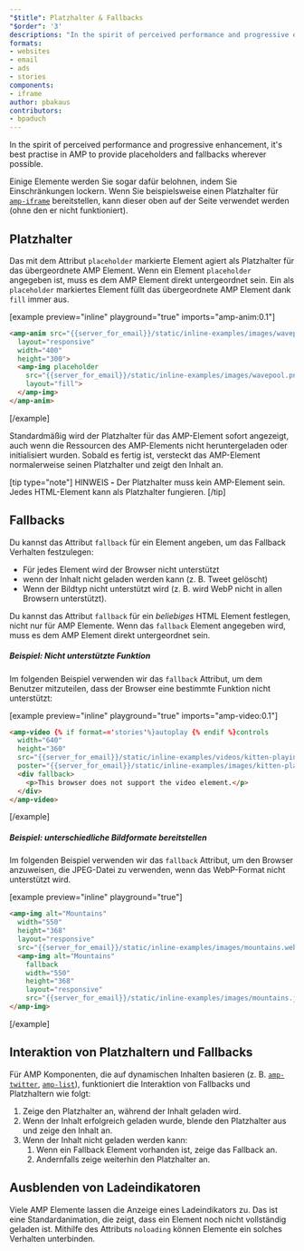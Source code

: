 ```yaml
---
"$title": Platzhalter & Fallbacks
"$order": '3'
descriptions: "In the spirit of perceived performance and progressive enhancement, it's best practise in AMP to provide placeholders and fallbacks wherever possible."
formats:
- websites
- email
- ads
- stories
components:
- iframe
author: pbakaus
contributors:
- bpaduch
---
```


In the spirit of perceived performance and progressive enhancement, it's best practise in AMP to provide placeholders and fallbacks wherever possible.

Einige Elemente werden Sie sogar dafür belohnen, indem Sie Einschränkungen lockern. Wenn Sie beispielsweise einen Platzhalter für [`amp-iframe`](../../../../documentation/components/reference/amp-iframe.md#iframe-with-placeholder) bereitstellen, kann dieser oben auf der Seite verwendet werden (ohne den er nicht funktioniert).

## Platzhalter

Das mit dem Attribut `placeholder` markierte Element agiert als Platzhalter für das übergeordnete AMP Element. Wenn ein Element `placeholder` angegeben ist, muss es dem AMP Element direkt untergeordnet sein. Ein als `placeholder` markiertes Element füllt das übergeordnete AMP Element dank `fill` immer aus.

[example preview="inline" playground="true" imports="amp-anim:0.1"]
```html
<amp-anim src="{{server_for_email}}/static/inline-examples/images/wavepool.gif"
  layout="responsive"
  width="400"
  height="300">
  <amp-img placeholder
    src="{{server_for_email}}/static/inline-examples/images/wavepool.png"
    layout="fill">
  </amp-img>
</amp-anim>
```
[/example]

Standardmäßig wird der Platzhalter für das AMP-Element sofort angezeigt, auch wenn die Ressourcen des AMP-Elements nicht heruntergeladen oder initialisiert wurden. Sobald es fertig ist, versteckt das AMP-Element normalerweise seinen Platzhalter und zeigt den Inhalt an.

[tip type="note"] HINWEIS **-** Der Platzhalter muss kein AMP-Element sein. Jedes HTML-Element kann als Platzhalter fungieren. [/tip]

## Fallbacks <a name="fallbacks"></a>

Du kannst das Attribut `fallback` für ein Element angeben, um das Fallback Verhalten festzulegen:

- Für jedes Element wird der Browser nicht unterstützt
- wenn der Inhalt nicht geladen werden kann (z. B. Tweet gelöscht)
- Wenn der Bildtyp nicht unterstützt wird (z. B. wird WebP nicht in allen Browsern unterstützt).

Du kannst das Attribut `fallback` für ein *beliebiges* HTML Element festlegen, nicht nur für AMP Elemente. Wenn das `fallback` Element angegeben wird, muss es dem AMP Element direkt untergeordnet sein.

##### Beispiel: Nicht unterstützte Funktion

Im folgenden Beispiel verwenden wir das `fallback` Attribut, um dem Benutzer mitzuteilen, dass der Browser eine bestimmte Funktion nicht unterstützt:

[example preview="inline" playground="true" imports="amp-video:0.1"]
```html
<amp-video {% if format=='stories'%}autoplay {% endif %}controls
  width="640"
  height="360"
  src="{{server_for_email}}/static/inline-examples/videos/kitten-playing.mp4"
  poster="{{server_for_email}}/static/inline-examples/images/kitten-playing.png">
  <div fallback>
    <p>This browser does not support the video element.</p>
  </div>
</amp-video>
```
[/example]

##### Beispiel: unterschiedliche Bildformate bereitstellen

Im folgenden Beispiel verwenden wir das `fallback` Attribut, um den Browser anzuweisen, die JPEG-Datei zu verwenden, wenn das WebP-Format nicht unterstützt wird.

[example preview="inline" playground="true"]
```html
<amp-img alt="Mountains"
  width="550"
  height="368"
  layout="responsive"
  src="{{server_for_email}}/static/inline-examples/images/mountains.webp">
  <amp-img alt="Mountains"
    fallback
    width="550"
    height="368"
    layout="responsive"
    src="{{server_for_email}}/static/inline-examples/images/mountains.jpg"></amp-img>
</amp-img>
```
[/example]

## Interaktion von Platzhaltern und Fallbacks

Für AMP Komponenten, die auf dynamischen Inhalten basieren (z. B. [`amp-twitter`](../../../../documentation/components/reference/amp-twitter.md), [`amp-list`](../../../../documentation/components/reference/amp-list.md)), funktioniert die Interaktion von Fallbacks und Platzhaltern wie folgt:

<ol>
  <li>Zeige den Platzhalter an, während der Inhalt geladen wird.</li>
  <li>Wenn der Inhalt erfolgreich geladen wurde, blende den Platzhalter aus und zeige den Inhalt an.</li>
  <li>Wenn der Inhalt nicht geladen werden kann:     <ol>       <li>Wenn ein Fallback Element vorhanden ist, zeige das Fallback an.</li>       <li>Andernfalls zeige weiterhin den Platzhalter an.</li>     </ol>
</li>
</ol>

## Ausblenden von Ladeindikatoren

Viele AMP Elemente lassen die Anzeige eines Ladeindikators zu. Das ist eine Standardanimation, die zeigt, dass ein Element noch nicht vollständig geladen ist. Mithilfe des Attributs `noloading` können Elemente ein solches Verhalten unterbinden.
